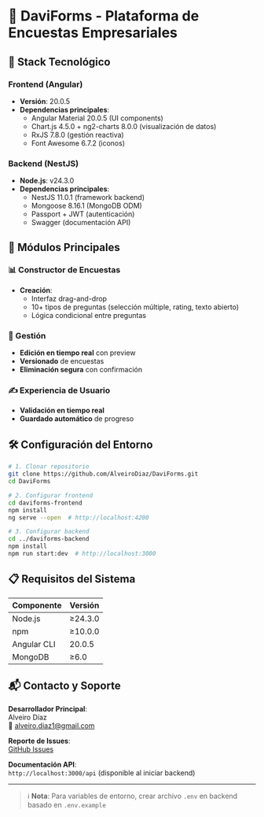 # 📝 DaviForms - Plataforma de Encuestas Empresariales

## 🚀 Stack Tecnológico

### Frontend (Angular)
- **Versión**: 20.0.5
- **Dependencias principales**:
  - Angular Material 20.0.5 (UI components)
  - Chart.js 4.5.0 + ng2-charts 8.0.0 (visualización de datos)
  - RxJS 7.8.0 (gestión reactiva)
  - Font Awesome 6.7.2 (iconos)

### Backend (NestJS)
- **Node.js**: v24.3.0
- **Dependencias principales**:
  - NestJS 11.0.1 (framework backend)
  - Mongoose 8.16.1 (MongoDB ODM)
  - Passport + JWT (autenticación)
  - Swagger (documentación API)

## 🌟 Módulos Principales

### 📊 Constructor de Encuestas
- **Creación**:
  - Interfaz drag-and-drop
  - 10+ tipos de preguntas (selección múltiple, rating, texto abierto)
  - Lógica condicional entre preguntas

### 🔧 Gestión
- **Edición en tiempo real** con preview
- **Versionado** de encuestas
- **Eliminación segura** con confirmación

### ✍️ Experiencia de Usuario
- **Validación en tiempo real**
- **Guardado automático** de progreso

## 🛠️ Configuración del Entorno

```bash
# 1. Clonar repositorio
git clone https://github.com/AlveiroDiaz/DaviForms.git
cd DaviForms

# 2. Configurar frontend
cd daviforms-frontend
npm install
ng serve --open  # http://localhost:4200

# 3. Configurar backend
cd ../daviforms-backend
npm install
npm run start:dev  # http://localhost:3000
```

## 📋 Requisitos del Sistema

| Componente | Versión |
|------------|---------|
| Node.js | ≥24.3.0 |
| npm | ≥10.0.0 |
| Angular CLI | 20.0.5 |
| MongoDB | ≥6.0 |



## 📬 Contacto y Soporte

**Desarrollador Principal**:  
Alveiro Díaz  
📧 alveiro.diaz1@gmail.com  

**Reporte de Issues**:  
[GitHub Issues](https://github.com/AlveiroDiaz/DaviForms/issues)

**Documentación API**:  
`http://localhost:3000/api` (disponible al iniciar backend)

---

> ℹ️ **Nota**: Para variables de entorno, crear archivo `.env` en backend basado en `.env.example`